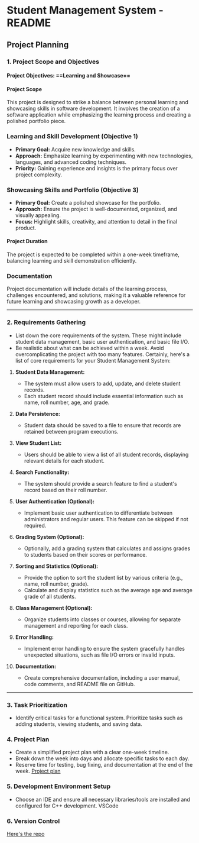 # Student Management System - README
  
## Project Planning
### 1. Project Scope and Objectives

#### Project Objectives: ==Learning and Showcase==

#### Project Scope

This project is designed to strike a balance between personal learning and showcasing skills in software development. It involves the creation of a software application while emphasizing the learning process and creating a polished portfolio piece.


### Learning and Skill Development (Objective 1)

- **Primary Goal:** Acquire new knowledge and skills.
- **Approach:** Emphasize learning by experimenting with new technologies, languages, and advanced coding techniques.
- **Priority:** Gaining experience and insights is the primary focus over project complexity.

### Showcasing Skills and Portfolio (Objective 3)

- **Primary Goal:** Create a polished showcase for the portfolio.
- **Approach:** Ensure the project is well-documented, organized, and visually appealing.
- **Focus:** Highlight skills, creativity, and attention to detail in the final product.

#### Project Duration

The project is expected to be completed within a one-week timeframe, balancing learning and skill demonstration efficiently.

### Documentation

Project documentation will include details of the learning process, challenges encountered, and solutions, making it a valuable reference for future learning and showcasing growth as a developer.

---


### 2. Requirements Gathering
- List down the core requirements of the system. These might include student data management, basic user authentication, and basic file I/O.
- Be realistic about what can be achieved within a week. Avoid overcomplicating the project with too many features.
    Certainly, here's a list of core requirements for your Student Management System:

1. **Student Data Management:**
   - The system must allow users to add, update, and delete student records.
   - Each student record should include essential information such as name, roll number, age, and grade.

2. **Data Persistence:**
   - Student data should be saved to a file to ensure that records are retained between program executions.

3. **View Student List:**
   - Users should be able to view a list of all student records, displaying relevant details for each student.

4. **Search Functionality:**
   - The system should provide a search feature to find a student's record based on their roll number.

5. **User Authentication (Optional):**
   - Implement basic user authentication to differentiate between administrators and regular users. This feature can be skipped if not required.

6. **Grading System (Optional):**
   - Optionally, add a grading system that calculates and assigns grades to students based on their scores or performance.

7. **Sorting and Statistics (Optional):**
   - Provide the option to sort the student list by various criteria (e.g., name, roll number, grade).
   - Calculate and display statistics such as the average age and average grade of all students.

8. **Class Management (Optional):**
   - Organize students into classes or courses, allowing for separate management and reporting for each class.

9. **Error Handling:**
   - Implement error handling to ensure the system gracefully handles unexpected situations, such as file I/O errors or invalid inputs.

10. **Documentation:**
    - Create comprehensive documentation, including a user manual, code comments, and README file on GitHub.

---

### 3. Task Prioritization
- Identify critical tasks for a functional system. Prioritize tasks such as adding students, viewing students, and saving data.

### 4. Project Plan
- Create a simplified project plan with a clear one-week timeline.
- Break down the week into days and allocate specific tasks to each day.
- Reserve time for testing, bug fixing, and documentation at the end of the week.
    [Project plan](docs/Project_plan.md)

### 5. Development Environment Setup
- Choose an IDE and ensure all necessary libraries/tools are installed and configured for C++ development.
    VSCode
### 6. Version Control
[Here's the repo](https://github.com/jsjg-8/SMS)


